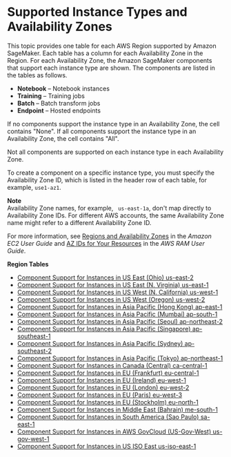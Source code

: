 # Supported Instance Types and Availability Zones<a name="instance-types-az"></a>

This topic provides one table for each AWS Region supported by Amazon SageMaker\. Each table has a column for each Availability Zone in the Region\. For each Availability Zone, the Amazon SageMaker components that support each instance type are shown\. The components are listed in the tables as follows\.
+ **Notebook** – Notebook instances
+ **Training** – Training jobs
+ **Batch** – Batch transform jobs
+ **Endpoint** – Hosted endpoints

If no components support the instance type in an Availability Zone, the cell contains "None"\. If all components support the instance type in an Availability Zone, the cell contains "All"\.

Not all components are supported on each instance type in each Availability Zone\.

To create a component on a specific instance type, you must specify the Availability Zone ID, which is listed in the header row of each table, for example, `use1-az1`\.

**Note**  
Availability Zone names, for example, ` us-east-1a`, don't map directly to Availability Zone IDs\. For different AWS accounts, the same Availability Zone name might refer to a different Availability Zone ID\.

For more information, see [Regions and Availability Zones](https://docs.aws.amazon.com/AWSEC2/latest/UserGuide/using-regions-availability-zones.html) in the *Amazon EC2 User Guide* and [AZ IDs for Your Resources](https://docs.aws.amazon.com/ram/latest/userguide/working-with-az-ids.html) in the *AWS RAM User Guide*\. 

**Region Tables**
+ [Component Support for Instances in US East \(Ohio\) us\-east\-2](http://aws.amazon.com/releasenotes/sagemaker-instance-types-in-us-east-ohio-us-east-2/)
+ [Component Support for Instances in US East \(N\. Virginia\) us\-east\-1](http://aws.amazon.com/releasenotes/sagemaker-instance-types-in-n-virginia-us-east-1/)
+ [Component Support for Instances in US West \(N\. California\) us\-west\-1](http://aws.amazon.com/releasenotes/sagemaker-instance-types-in-us-west-n-california-us-west-1/)
+ [Component Support for Instances in US West \(Oregon\) us\-west\-2](http://aws.amazon.com/releasenotes/sagemaker-instance-types-in-us-west-oregon-us-west-2/)
+ [Component Support for Instances in Asia Pacific \(Hong Kong\) ap\-east\-1](http://aws.amazon.com/releasenotes/sagemaker-instance-types-in-hong-kong-ap-east-1/)
+ [Component Support for Instances in Asia Pacific \(Mumbai\) ap\-south\-1](http://aws.amazon.com/releasenotes/sagemaker-instance-types-in-mumbai-ap-south-1/)
+ [Component Support for Instances in Asia Pacific \(Seoul\) ap\-northeast\-2](http://aws.amazon.com/releasenotes/sagemaker-instance-types-in-seoul-ap-northeast-2/)
+ [Component Support for Instances in Asia Pacific \(Singapore\) ap\-southeast\-1](http://aws.amazon.com/releasenotes/sagemaker-instance-types-in-singapore-ap-southeast-1/)
+ [Component Support for Instances in Asia Pacific \(Sydney\) ap\-southeast\-2](http://aws.amazon.com/releasenotes/sagemaker-instance-types-in-sydney-ap-southeast-2/)
+ [Component Support for Instances in Asia Pacific \(Tokyo\) ap\-northeast\-1](http://aws.amazon.com/releasenotes/sagemaker-instance-types-in-tokyo-ap-northeast-1/)
+ [Component Support for Instances in Canada \(Central\) ca\-central\-1](http://aws.amazon.com/releasenotes/sagemaker-instance-types-in-canada-ca-central-1/)
+ [Component Support for Instances in EU \(Frankfurt\) eu\-central\-1](http://aws.amazon.com/releasenotes/sagemaker-instance-types-in-frankfurt-eu-central-1/)
+ [Component Support for Instances in EU \(Ireland\) eu\-west\-1](http://aws.amazon.com/releasenotes/sagemaker-instance-types-in-ireland-eu-west-1/)
+ [Component Support for Instances in EU \(London\) eu\-west\-2](http://aws.amazon.com/releasenotes/sagemaker-instance-types-in-london-eu-west-2/)
+ [Component Support for Instances in EU \(Paris\) eu\-west\-3](http://aws.amazon.com/releasenotes/sagemaker-instance-types-in-paris-eu-west-3/)
+ [Component Support for Instances in EU \(Stockholm\) eu\-north\-1](http://aws.amazon.com/releasenotes/sagemaker-instance-types-in-stockholm-eu-north-1/)
+ [Component Support for Instances in Middle East \(Bahrain\) me\-south\-1](http://aws.amazon.com/releasenotes/sagemaker-instance-types-in-bahrain-me-south-1/)
+ [Component Support for Instances in South America \(Sao Paulo\) sa\-east\-1](http://aws.amazon.com/releasenotes/sagemaker-instance-types-in-sao-paulo-sa-east-1/)
+ [Component Support for Instances in AWS GovCloud \(US\-Gov\-West\) us\-gov\-west\-1](http://aws.amazon.com/releasenotes/sagemaker-instance-types-in-aws-govcloud-west-us-gov-west-1/)
+ [Component Support for Instances in US ISO East us\-iso\-east\-1](http://aws.amazon.com/releasenotes/component-support-for-instances-in-us-iso-east/)